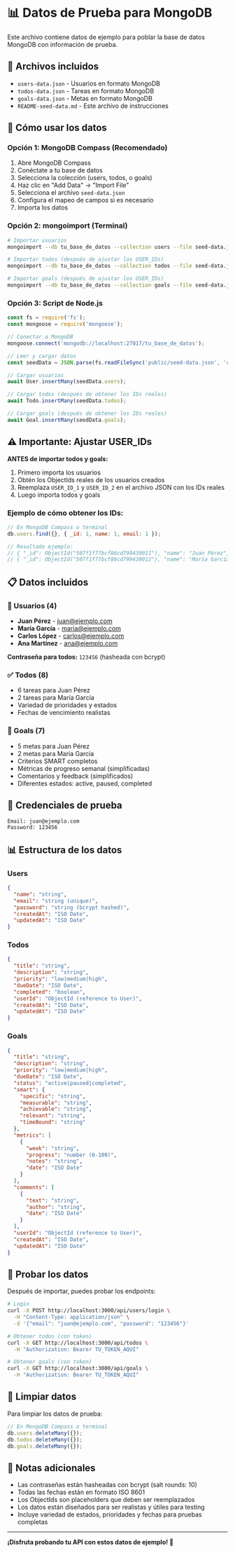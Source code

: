 # 📊 Datos de Prueba para MongoDB

Este archivo contiene datos de ejemplo para poblar la base de datos MongoDB con información de prueba.

## 📁 Archivos incluidos

- `users-data.json` - Usuarios en formato MongoDB
- `todos-data.json` - Tareas en formato MongoDB
- `goals-data.json` - Metas en formato MongoDB
- `README-seed-data.md` - Este archivo de instrucciones

## 🚀 Cómo usar los datos

### Opción 1: MongoDB Compass (Recomendado)

1. Abre MongoDB Compass
2. Conéctate a tu base de datos
3. Selecciona la colección (users, todos, o goals)
4. Haz clic en "Add Data" → "Import File"
5. Selecciona el archivo `seed-data.json`
6. Configura el mapeo de campos si es necesario
7. Importa los datos

### Opción 2: mongoimport (Terminal)

```bash
# Importar usuarios
mongoimport --db tu_base_de_datos --collection users --file seed-data.json --jsonArray

# Importar todos (después de ajustar los USER_IDs)
mongoimport --db tu_base_de_datos --collection todos --file seed-data.json --jsonArray

# Importar goals (después de ajustar los USER_IDs)
mongoimport --db tu_base_de_datos --collection goals --file seed-data.json --jsonArray
```

### Opción 3: Script de Node.js

```javascript
const fs = require('fs');
const mongoose = require('mongoose');

// Conectar a MongoDB
mongoose.connect('mongodb://localhost:27017/tu_base_de_datos');

// Leer y cargar datos
const seedData = JSON.parse(fs.readFileSync('public/seed-data.json', 'utf8'));

// Cargar usuarios
await User.insertMany(seedData.users);

// Cargar todos (después de obtener los IDs reales)
await Todo.insertMany(seedData.todos);

// Cargar goals (después de obtener los IDs reales)
await Goal.insertMany(seedData.goals);
```

## ⚠️ Importante: Ajustar USER_IDs

**ANTES de importar todos y goals:**

1. Primero importa los usuarios
2. Obtén los ObjectIds reales de los usuarios creados
3. Reemplaza `USER_ID_1` y `USER_ID_2` en el archivo JSON con los IDs reales
4. Luego importa todos y goals

### Ejemplo de cómo obtener los IDs:

```javascript
// En MongoDB Compass o terminal
db.users.find({}, { _id: 1, name: 1, email: 1 });

// Resultado ejemplo:
// { "_id": ObjectId("507f1f77bcf86cd799439011"), "name": "Juan Pérez", "email": "juan@ejemplo.com" }
// { "_id": ObjectId("507f1f77bcf86cd799439012"), "name": "María García", "email": "maria@ejemplo.com" }
```

## 📋 Datos incluidos

### 👥 Usuarios (4)

- **Juan Pérez** - juan@ejemplo.com
- **María García** - maria@ejemplo.com
- **Carlos López** - carlos@ejemplo.com
- **Ana Martínez** - ana@ejemplo.com

**Contraseña para todos:** `123456` (hasheada con bcrypt)

### ✅ Todos (8)

- 6 tareas para Juan Pérez
- 2 tareas para María García
- Variedad de prioridades y estados
- Fechas de vencimiento realistas

### 🎯 Goals (7)

- 5 metas para Juan Pérez
- 2 metas para María García
- Criterios SMART completos
- Métricas de progreso semanal (simplificadas)
- Comentarios y feedback (simplificados)
- Diferentes estados: active, paused, completed

## 🔑 Credenciales de prueba

```
Email: juan@ejemplo.com
Password: 123456
```

## 📊 Estructura de los datos

### Users

```json
{
  "name": "string",
  "email": "string (unique)",
  "password": "string (bcrypt hashed)",
  "createdAt": "ISO Date",
  "updatedAt": "ISO Date"
}
```

### Todos

```json
{
  "title": "string",
  "description": "string",
  "priority": "low|medium|high",
  "dueDate": "ISO Date",
  "completed": "boolean",
  "userId": "ObjectId (reference to User)",
  "createdAt": "ISO Date",
  "updatedAt": "ISO Date"
}
```

### Goals

```json
{
  "title": "string",
  "description": "string",
  "priority": "low|medium|high",
  "dueDate": "ISO Date",
  "status": "active|paused|completed",
  "smart": {
    "specific": "string",
    "measurable": "string",
    "achievable": "string",
    "relevant": "string",
    "timeBound": "string"
  },
  "metrics": [
    {
      "week": "string",
      "progress": "number (0-100)",
      "notes": "string",
      "date": "ISO Date"
    }
  ],
  "comments": [
    {
      "text": "string",
      "author": "string",
      "date": "ISO Date"
    }
  ],
  "userId": "ObjectId (reference to User)",
  "createdAt": "ISO Date",
  "updatedAt": "ISO Date"
}
```

## 🧪 Probar los datos

Después de importar, puedes probar los endpoints:

```bash
# Login
curl -X POST http://localhost:3000/api/users/login \
  -H "Content-Type: application/json" \
  -d '{"email": "juan@ejemplo.com", "password": "123456"}'

# Obtener todos (con token)
curl -X GET http://localhost:3000/api/todos \
  -H "Authorization: Bearer TU_TOKEN_AQUI"

# Obtener goals (con token)
curl -X GET http://localhost:3000/api/goals \
  -H "Authorization: Bearer TU_TOKEN_AQUI"
```

## 🔄 Limpiar datos

Para limpiar los datos de prueba:

```javascript
// En MongoDB Compass o terminal
db.users.deleteMany({});
db.todos.deleteMany({});
db.goals.deleteMany({});
```

## 📝 Notas adicionales

- Las contraseñas están hasheadas con bcrypt (salt rounds: 10)
- Todas las fechas están en formato ISO 8601
- Los ObjectIds son placeholders que deben ser reemplazados
- Los datos están diseñados para ser realistas y útiles para testing
- Incluye variedad de estados, prioridades y fechas para pruebas completas

---

**¡Disfruta probando tu API con estos datos de ejemplo! 🚀**
